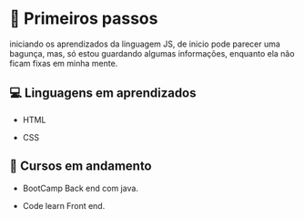 # 👣 Primeiros passos

iniciando os aprendizados da linguagem JS, de inicio pode parecer uma bagunça, mas, só estou guardando algumas informações, enquanto ela não ficam fixas em minha mente.

## 💻 Linguagens em aprendizados

* HTML

* CSS


## 📒 Cursos em andamento

* BootCamp
Back end com java.

* Code learn
Front end.
